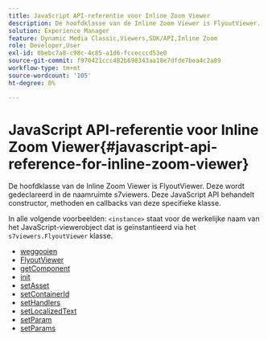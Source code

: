 ```yaml
---
title: JavaScript API-referentie voor Inline Zoom Viewer
description: De hoofdklasse van de Inline Zoom Viewer is FlyoutViewer. Deze wordt gedeclareerd in de naamruimte s7viewers. Deze JavaScript API behandelt constructor, methoden en callbacks van deze specifieke klasse.
solution: Experience Manager
feature: Dynamic Media Classic,Viewers,SDK/API,Inline Zoom
role: Developer,User
exl-id: 0bebc7a8-c98c-4c85-a1d6-fccecccd53e0
source-git-commit: f970421ccc482b698343aa18e7dfde7bea4c2a89
workflow-type: tm+mt
source-wordcount: '105'
ht-degree: 0%

---
```


# JavaScript API-referentie voor Inline Zoom Viewer{#javascript-api-reference-for-inline-zoom-viewer}

De hoofdklasse van de Inline Zoom Viewer is FlyoutViewer. Deze wordt gedeclareerd in de naamruimte s7viewers. Deze JavaScript API behandelt constructor, methoden en callbacks van deze specifieke klasse.

In alle volgende voorbeelden: `<instance>` staat voor de werkelijke naam van het JavaScript-viewerobject dat is geïnstantieerd via het `s7viewers.FlyoutViewer` klasse.

* [weggooien](r-html5-inlinezoom-viewer-javascriptapiref-dispose.md)
* [FlyoutViewer](r-html5-inlinezoom-viewer-javascriptapiref-inlinezoomviewer.md)
* [getComponent](r-html5-inlinezoom-viewer-javascriptapiref-getcomponent.md)
* [init](r-html5-inlinezoom-viewer-javascriptapiref-init.md)
* [setAsset](r-html5-inlinezoom-viewer-javascriptapiref-setasset.md)
* [setContainerId](r-html5-inlinezoom-viewer-javascriptapiref-setcontainerid.md)
* [setHandlers](r-html5-inlinezoom-viewer-javascriptapiref-sethandlers.md)
* [setLocalizedText](r-html5-inlinezoom-viewer-javascriptapiref-setlocalizedtexts.md)
* [setParam](r-html5-inlinezoom-viewer-javascriptapiref-setparam.md)
* [setParams](r-html5-inlinezoom-viewer-javascriptapiref-setparams.md)
